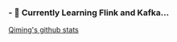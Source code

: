### - 🔭 Currently Learning Flink and Kafka...
[Qiming's github stats](https://github-readme-stats.vercel.app/api?username=Qiming-C&&theme=dark&show_icons=true)



<!--
**Qiming-C/Qiming-C** is a ✨ _special_ ✨ repository because its `README.md` (this file) appears on your GitHub profile.

Here are some ideas to get you started:

- 🔭 I’m currently working on ...
- 🌱 I’m currently learning ...
- 👯 I’m looking to collaborate on ...
- 🤔 I’m looking for help with ...
- 💬 Ask me about ...
- 📫 How to reach me: ...
- 😄 Pronouns: ...
- ⚡ Fun fact: ...
-->
